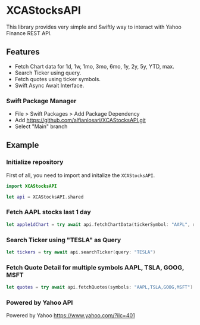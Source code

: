 # XCAStocksAPI

This library provides very simple and Swiftly way to interact with Yahoo Finance REST API.

## Features
- Fetch Chart data for 1d, 1w, 1mo, 3mo, 6mo, 1y, 2y, 5y, YTD, max.
- Search Ticker using query.
- Fetch quotes using ticker symbols.
- Swift Async Await Interface.

### Swift Package Manager

- File > Swift Packages > Add Package Dependency
- Add https://github.com/alfianlosari/XCAStocksAPI.git
- Select "Main" branch

## Example

### Initialize repository

First of all, you need to import and initalize the `XCAStocksAPI`.

```swift
import XCAStocksAPI

let api = XCAStocksAPI.shared
```

### Fetch AAPL stocks last 1 day
```swift
let apple1dChart = try await api.fetchChartData(tickerSymbol: "AAPL", range: .oneDay)
```

### Search Ticker using "TESLA" as Query
```swift
let tickers = try await api.searchTicker(query: "TESLA")
```

### Fetch Quote Detail for multiple symbols AAPL, TSLA, GOOG, MSFT
```swift
let quotes = try await api.fetchQuotes(symbols: "AAPL,TSLA,GOOG,MSFT")
```

### Powered by Yahoo API
Powered by Yahoo https://www.yahoo.com/?ilc=401
